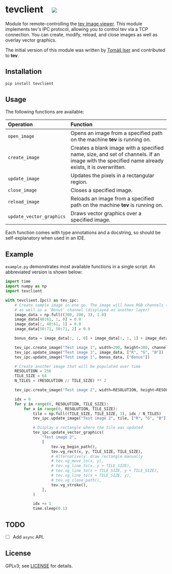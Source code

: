 # tevclient &nbsp;&nbsp; ![](https://github.com/tom94/tevclient/workflows/CI/badge.svg)

Module for remote-controlling the [tev image viewer](https://github.com/Tom94/tev).
This module implements tev's IPC protocol, allowing you to control tev via a TCP connection.
You can create, modify, reload, and close images as well as overlay vector graphics.

The initial version of this module was written by [Tomáš Iser](https://tomasiser.com/) and contributed to **tev**.

## Installation

```bash
pip install tevclient
```

## Usage

The following functions are available:

| Operation | Function
| :--- | :----------
| `open_image` | Opens an image from a specified path on the machine __tev__ is running on.
| `create_image` | Creates a blank image with a specified name, size, and set of channels. If an image with the specified name already exists, it is overwritten.
| `update_image` | Updates the pixels in a rectangular region.
| `close_image` | Closes a specified image.
| `reload_image` | Reloads an image from a specified path on the machine __tev__ is running on.
| `update_vector_graphics` | Draws vector graphics over a specified image.

Each function comes with type annotations and a docstring, so should be self-explanatory when used in an IDE.

## Example

`example.py` demonstrates most available functions in a single script. An abbreviated version is shown below:

```python
import time
import numpy as np
import tevclient

with tevclient.Ipc() as tev_ipc:
    # Create sample image in one go. The image will have RGB channels (displayed as one layer)
    # as well as a 'Bonus' channel (displayed as another layer)
    image_data = np.full((300, 200, 3), 1.0)
    image_data[40:61, :, 0] = 0.0
    image_data[:, 40:61, 1] = 0.0
    image_data[50:71, 50:71, 2] = 0.0

    bonus_data = image_data[:, :, 0] + image_data[:, :, 1] + image_data[:, :, 2]

    tev_ipc.create_image("Test image 1", width=200, height=300, channel_names=["R", "G", "B", "Bonus"])
    tev_ipc.update_image("Test image 1", image_data, ["R", "G", "B"])
    tev_ipc.update_image("Test image 1", bonus_data, ["Bonus"])

    # Create another image that will be populated over time
    RESOLUTION = 256
    TILE_SIZE = 64
    N_TILES = (RESOLUTION // TILE_SIZE) ** 2

    tev_ipc.create_image("Test image 2", width=RESOLUTION, height=RESOLUTION, channel_names=["R", "G", "B"])

    idx = 0
    for y in range(0, RESOLUTION, TILE_SIZE):
        for x in range(0, RESOLUTION, TILE_SIZE):
            tile = np.full((TILE_SIZE, TILE_SIZE, 3), idx / N_TILES)
            tev_ipc.update_image("Test image 2", tile, ["R", "G", "B"], x, y)

            # Display a rectangle where the tile was updated
            tev_ipc.update_vector_graphics(
                "Test image 2",
                [
                    tev.vg_begin_path(),
                    tev.vg_rect(x, y, TILE_SIZE, TILE_SIZE),
                    # Alternatively: draw rectangle manually
                    # tev.vg_move_to(x, y),
                    # tev.vg_line_to(x, y + TILE_SIZE),
                    # tev.vg_line_to(x + TILE_SIZE, y + TILE_SIZE),
                    # tev.vg_line_to(x + TILE_SIZE, y),
                    # tev.vg_close_path(),
                    tev.vg_stroke(),
                ],
            )

            idx += 1
            time.sleep(0.1)
```

## TODO

- [ ] Add `async` API.

## License

GPLv3; see [LICENSE](LICENSE.txt) for details.
